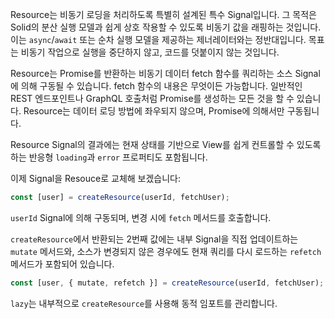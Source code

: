 Resource는 비동기 로딩을 처리하도록 특별히 설계된 특수 Signal입니다. 그 목적은 Solid의 분산 실행 모델과 쉽게 상호 작용할 수 있도록 비동기 값을 래핑하는 것입니다. 이는 `async`/`await` 또는 순차 실행 모델을 제공하는 제너레이터와는 정반대입니다. 목표는 비동기 작업으로 실행을 중단하지 않고, 코드를 덧붙이지 않는 것입니다.

Resource는 Promise를 반환하는 비동기 데이터 fetch 함수를 쿼리하는 소스 Signal에 의해 구동될 수 있습니다. fetch 함수의 내용은 무엇이든 가능합니다. 일반적인 REST 엔드포인트나 GraphQL 호출처럼 Promise를 생성하는 모든 것을 할 수 있습니다. Resource는 데이터 로딩 방법에 좌우되지 않으며, Promise에 의해서만 구동됩니다.

Resource Signal의 결과에는 현재 상태를 기반으로 View를 쉽게 컨트롤할 수 있도록하는 반응형 `loading`과 `error` 프로퍼티도 포함됩니다.

이제 Signal을 Resouce로 교체해 보겠습니다:
```js
const [user] = createResource(userId, fetchUser);
```

`userId` Signal에 의해 구동되며, 변경 시에 `fetch` 메서드를 호출합니다.

`createResource`에서 반환되는 2번째 값에는 내부 Signal을 직접 업데이트하는 `mutate` 메서드와, 소스가 변경되지 않은 경우에도 현재 쿼리를 다시 로드하는 `refetch` 메서드가 포함되어 있습니다.

```js
const [user, { mutate, refetch }] = createResource(userId, fetchUser);
```

`lazy`는 내부적으로 `createResource`를 사용해 동적 임포트를 관리합니다.
